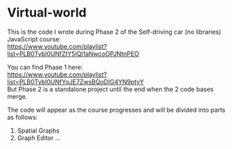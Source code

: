 # Virtual-world

This is the code I wrote during Phase 2 of the Self-driving car (no libraries) JavaScript course:  
https://www.youtube.com/playlist?list=PLB0Tybl0UNfZtY5IQl1aNwcoOPJNtnPEO

You can find Phase 1 here:  
https://www.youtube.com/playlist?list=PLB0Tybl0UNfYoJE7ZwsBQoDIG4YN9ptyY  
But Phase 2 is a standalone project until the end when the 2 code bases merge.

The code will appear as the course progresses and will be divided into parts as follows:

  1. Spatial Graphs
  2. Graph Editor
  ...
